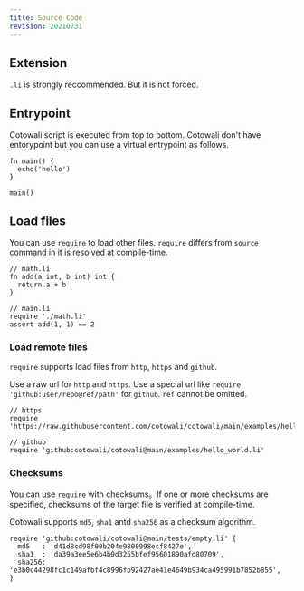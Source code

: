 ```yaml
---
title: Source Code
revision: 20210731
---
```


## Extension

`.li` is strongly reccommended. But it is not forced.

## Entrypoint

Cotowali script is executed from top to bottom. Cotowali don't have entorypoint but you can use a virtual entrypoint as follows.

```
fn main() {
  echo('hello')
}

main()
```

## Load files

You can use `require` to load other files. `require` differs from `source` command in it is resolved at compile-time.

```
// math.li
fn add(a int, b int) int {
  return a + b
}

// main.li
require './math.li'
assert add(1, 1) == 2
```

### Load remote files

`require` supports load files from `http`, `https` and `github`.

Use a raw url for `http` and `https`. Use a special url like `require 'github:user/repo@ref/path'` for `github`. `ref` cannot be omitted.

```
// https
require 'https://raw.githubusercontent.com/cotowali/cotowali/main/examples/hello_world.li'

// github
require 'github:cotowali/cotowali@main/examples/hello_world.li'
```

### Checksums

You can use `require` with checksums。If one or more checksums are specified, checksums of the target file is verified at compile-time.

Cotowali supports `md5`, `sha1` antd `sha256` as a checksum algorithm.

```
require 'github:cotowali/cotowali@main/tests/empty.li' {
  md5   : 'd41d8cd98f00b204e9800998ecf8427e',
  sha1  : 'da39a3ee5e6b4b0d3255bfef95601890afd80709',
  sha256: 'e3b0c44298fc1c149afbf4c8996fb92427ae41e4649b934ca495991b7852b855',
}
```
